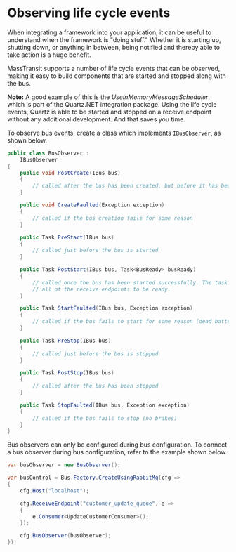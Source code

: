 # Observing life cycle events

When integrating a framework into your application, it can be useful to understand when the framework is "doing stuff."
Whether it is starting up, shutting down, or anything in between, being notified and thereby able to take action is a
huge benefit.

MassTransit supports a number of life cycle events that can be observed, making it easy to build components that are
started and stopped along with the bus.

<div class="alert alert-info">
<b>Note:</b>
    A good example of this is the <i>UseInMemoryMessageScheduler</i>, which is part of the Quartz.NET integration
    package. Using the life cycle events, Quartz is able to be started and stopped on a receive endpoint without
    any additional development. And that saves you time.
</div>

To observe bus events, create a class which implements `IBusObserver`, as shown below.

```csharp
public class BusObserver : 
    IBusObserver
{
    public void PostCreate(IBus bus)
    {
        // called after the bus has been created, but before it has been started.
    }

    public void CreateFaulted(Exception exception)
    {
        // called if the bus creation fails for some reason
    }

    public Task PreStart(IBus bus)
    {
        // called just before the bus is started
    }

    public Task PostStart(IBus bus, Task<BusReady> busReady)
    {
        // called once the bus has been started successfully. The task can be used to wait for
        // all of the receive endpoints to be ready.
    }

    public Task StartFaulted(IBus bus, Exception exception)
    {
        // called if the bus fails to start for some reason (dead battery, no fuel, etc.)
    }

    public Task PreStop(IBus bus)
    {
        // called just before the bus is stopped
    }

    public Task PostStop(IBus bus)
    {
        // called after the bus has been stopped
    }

    public Task StopFaulted(IBus bus, Exception exception)
    {
        // called if the bus fails to stop (no brakes)
    }
}
```

Bus observers can only be configured during bus configuration. To connect a bus observer during
bus configuration, refer to the example shown below.

```csharp
var busObserver = new BusObserver();

var busControl = Bus.Factory.CreateUsingRabbitMq(cfg =>
{
    cfg.Host("localhost");

    cfg.ReceiveEndpoint("customer_update_queue", e =>
    {
        e.Consumer<UpdateCustomerConsumer>();
    });

    cfg.BusObserver(busObserver);
});
```
